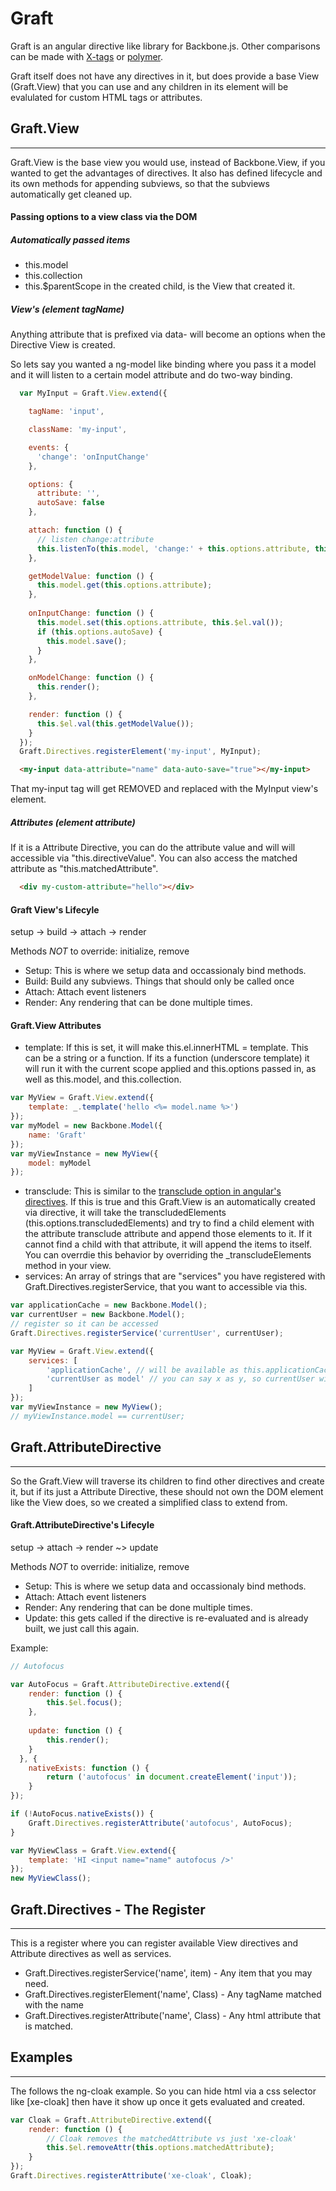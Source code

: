 # Graft

Graft is an angular directive like library for Backbone.js. Other comparisons can be made with [X-tags](http://www.x-tags.org/) or [polymer](http://www.polymer-project.org/). 

Graft itself does not have any directives in it, but does provide a base View (Graft.View) that you can use and any children in its element will be evalulated for custom HTML tags or attributes.


## Graft.View
---
Graft.View is the base view you would use, instead of Backbone.View, if you wanted to get the advantages of directives. It also has defined lifecycle and its own methods for appending subviews, so that the subviews automatically get cleaned up.

#### Passing options to a view class via the DOM

##### Automatically passed items
* this.model
* this.collection
* this.$parentScope in the created child, is the View that created it.

##### View's (element tagName)
Anything attribute that is prefixed via data- will become an options when the Directive View is created.


So lets say you wanted a ng-model like binding where you pass it a model and it will listen to a certain model attribute and do two-way binding.

```javascript
  var MyInput = Graft.View.extend({

    tagName: 'input',

    className: 'my-input',

    events: {
      'change': 'onInputChange'
    },

    options: {
      attribute: '',
      autoSave: false
    },

    attach: function () {
      // listen change:attribute
      this.listenTo(this.model, 'change:' + this.options.attribute, this.onModelChange);
    },

    getModelValue: function () {
      this.model.get(this.options.attribute);
    },
    
    onInputChange: function () {
      this.model.set(this.options.attribute, this.$el.val());
      if (this.options.autoSave) {
        this.model.save();
      }
    },

    onModelChange: function () {
      this.render();
    },

    render: function () {
      this.$el.val(this.getModelValue());
    }
  });
  Graft.Directives.registerElement('my-input', MyInput);
```

```html
  <my-input data-attribute="name" data-auto-save="true"></my-input>
```

That my-input tag will get REMOVED and replaced with the MyInput view's element.

##### Attributes (element attribute)
If it is a Attribute Directive, you can do the attribute value and will will accessible via "this.directiveValue". You can also access the matched attribute as "this.matchedAttribute".
```html
  <div my-custom-attribute="hello"></div>
```

#### Graft View's Lifecyle
setup -> build -> attach -> render

Methods *NOT* to override: initialize, remove

* Setup: This is where we setup data and occassionaly bind methods.
* Build: Build any subviews. Things that should only be called once
* Attach: Attach event listeners
* Render: Any rendering that can be done multiple times.

#### Graft.View Attributes
* template: If this is set, it will make this.el.innerHTML = template. This can be a string or a function. If its a function (underscore template) it will run it with the current scope applied and this.options passed in, as well as this.model, and this.collection.
```javascript
var MyView = Graft.View.extend({
	template: _.template('hello <%= model.name %>')
});
var myModel = new Backbone.Model({
	name: 'Graft'
});
var myViewInstance = new MyView({
	model: myModel
});
```

* transclude: This is similar to the [transclude option in angular's directives](http://docs.angularjs.org/api/ng/directive/ngTransclude). If this is true and this Graft.View is an automatically created via directive, it will take the transcludedElements (this.options.transcludedElements) and try to find a child element with the attribute transclude attribute and append those elements to it. If it cannot find a child with that attribute, it will append the items to itself. You can overrdie this behavior by overriding the _transcludeElements method in your view.
* services: An array of strings that are "services" you have registered with Graft.Directives.registerService, that you want to accessible via this.


```javascript
var applicationCache = new Backbone.Model();
var currentUser = new Backbone.Model();
// register so it can be accessed
Graft.Directives.registerService('currentUser', currentUser);

var MyView = Graft.View.extend({
	services: [
		'applicationCache', // will be available as this.applicationCache
		'currentUser as model' // you can say x as y, so currentUser will be this.model
	]
});
var myViewInstance = new MyView();
// myViewInstance.model == currentUser;
```


## Graft.AttributeDirective
---

So the Graft.View will traverse its children to find other directives and create it, but if its just a Attribute Directive, these should not own the DOM element like the View does, so we created a simplified class to extend from.

#### Graft.AttributeDirective's Lifecyle

setup -> attach -> render ~> update

Methods *NOT* to override: initialize, remove

* Setup: This is where we setup data and occassionaly bind methods.
* Attach: Attach event listeners
* Render: Any rendering that can be done multiple times.
* Update: this gets called if the directive is re-evaluated and is already built, we just call this again.


Example: 
```javascript
// Autofocus

var AutoFocus = Graft.AttributeDirective.extend({
	render: function () {
		this.$el.focus();
	},
	
	update: function () {
		this.render();
	}
  }, {
	nativeExists: function () {
		return ('autofocus' in document.createElement('input'));
	}
});

if (!AutoFocus.nativeExists()) {
	Graft.Directives.registerAttribute('autofocus', AutoFocus);
}

var MyViewClass = Graft.View.extend({
	template: 'HI <input name="name" autofocus />'
});
new MyViewClass();

```




## Graft.Directives - The Register
----

This is a register where you can register available View directives and Attribute directives as well as services. 

* Graft.Directives.registerService('name', item) - Any item that you may need.
* Graft.Directives.registerElement('name', Class) - Any tagName matched with the name
* Graft.Directives.registerAttribute('name', Class) - Any html attribute that is matched.


## Examples
---

The follows the ng-cloak example. So you can hide html via a css selector like [xe-cloak] then have it show up once it gets evaluated and created.

```javascript
var Cloak = Graft.AttributeDirective.extend({
	render: function () {
		// Cloak removes the matchedAttribute vs just 'xe-cloak'
		this.$el.removeAttr(this.options.matchedAttribute);
	}
});
Graft.Directives.registerAttribute('xe-cloak', Cloak);
  
```

